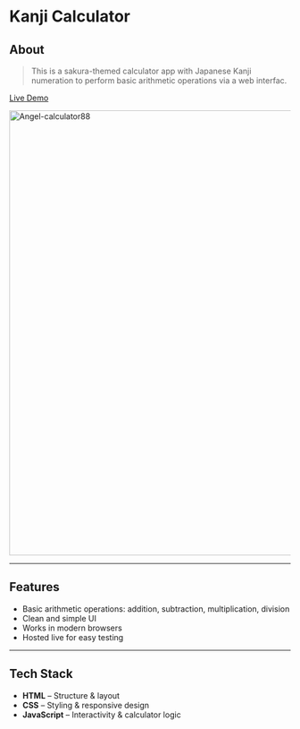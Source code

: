 # Kanji Calculator

## About

> This is a sakura-themed calculator app with Japanese Kanji numeration to perform basic arithmetic operations via a web interfac.

[Live Demo](https://kanji‑calculator.netlify.app)

<img width="1600" height="795" alt="Angel-calculator88" src="https://github.com/user-attachments/assets/d4161478-eff9-4565-a8cd-01e5483458a3" />

---

## Features

- Basic arithmetic operations: addition, subtraction, multiplication, division  
- Clean and simple UI  
- Works in modern browsers  
- Hosted live for easy testing  

---

## Tech Stack

- **HTML** – Structure & layout  
- **CSS** – Styling & responsive design  
- **JavaScript** – Interactivity & calculator logic 

